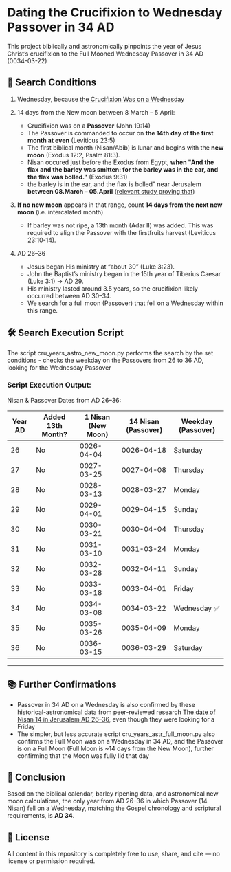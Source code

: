 Dating the Crucifixion to Wednesday Passover in 34 AD
==================================================================

This project biblically and astronomically pinpoints the year of Jesus Christ’s crucifixion to the Full Mooned Wednesday Passover in 34 AD (0034-03-22)

📜 Search Conditions
-----------------------

1. Wednesday, because [the Crucifixion Was on a Wednesday](https://github.com/TraxData313/crucifixion-date-determination/blob/main/why_crucifiction_was_on_wednesday.md)

2. 14 days from the New moon between 8 March – 5 April:
    - Crucifixion was on a **Passover** (John 19:14)
    - The Passover is commanded to occur on **the 14th day of the first month at even** (Leviticus 23:5)
    - The first biblical month (Nisan/Abib) is lunar and begins with the **new moon** (Exodus 12:2, Psalm 81:3).
    - Nisan occured just before the Exodus from Egypt, **when "And the flax and the barley was smitten: for the barley was in the ear, and the flax was bolled."** (Exodus 9:31)
    - the barley is in the ear, and the flax is bolled" near Jerusalem **between 08.March – 05.April** ([relevant study proving that](https://jbqnew.jewishbible.org/jbq-past-issues/2017/453/modern-searches-aviv-barley-context-hebrew-calendar/?utm_source=chatgpt.com))

3. **If no new moon** appears in that range, count **14 days from the next new moon** (i.e. intercalated month)
    - If barley was not ripe, a 13th month (Adar II) was added. This was required to align the Passover with the firstfruits harvest (Leviticus 23:10-14).

4. AD 26–36
   - Jesus began His ministry at “about 30” (Luke 3:23).
   - John the Baptist’s ministry began in the 15th year of Tiberius Caesar (Luke 3:1) → AD 29.
   - His ministry lasted around 3.5 years, so the crucifixion likely occurred between AD 30–34.
   - We search for a full moon (Passover) that fell on a Wednesday within this range.


🛠 Search Execution Script
----------------
The script cru_years_astro_new_moon.py performs the search by the set conditions - checks the weekday on the Passovers from 26 to 36 AD, looking for the Wednesday Passover

### Script Execution Output: 
Nisan & Passover Dates from AD 26–36:

| Year AD | Added 13th Month? | 1 Nisan (New Moon)     | 14 Nisan (Passover)     | Weekday (Passover) |
|---------|--------------------|------------------------|--------------------------|---------------------|
| 26      | No                 | 0026-04-04    | 0026-04-18      | Saturday            |
| 27      | No                 | 0027-03-25    | 0027-04-08      | Thursday            |
| 28      | No                 | 0028-03-13    | 0028-03-27      | Monday              |
| 29      | No                 | 0029-04-01    | 0029-04-15      | Sunday              |
| 30      | No                 | 0030-03-21    | 0030-04-04      | Thursday            |
| 31      | No                 | 0031-03-10    | 0031-03-24      | Monday              |
| 32      | No                 | 0032-03-28    | 0032-04-11      | Sunday              |
| 33      | No                 | 0033-03-18    | 0033-04-01      | Friday              |
| 34      | No                 | 0034-03-08    | 0034-03-22      | Wednesday ✅        |
| 35      | No                 | 0035-03-26    | 0035-04-09      | Monday              |
| 36      | No                 | 0036-03-15    | 0036-03-29      | Saturday            |

---



📚 Further Confirmations
------------------------
- Passover in 34 AD on a Wednesday is also confirmed by these historical-astronomical data from peer-reviewed research [The date of Nisan 14 in Jerusalem AD 26–36](https://www.researchgate.net/figure/The-date-of-Nisan-14-in-Jerusalem-AD-26-36_tbl1_265114769), even though they were looking for a Friday
- The simpler, but less accurate script cru_years_astr_full_moon.py also confirms the Full Moon was on a Wednesday in 34 AD, and the Passover is on a Full Moon (Full Moon is ~14 days from the New Moon), further confirming that the Moon was fully lid that day


🙌 Conclusion
-------------
Based on the biblical calendar, barley ripening data, and astronomical new moon calculations, the only year from AD 26–36 in which Passover (14 Nisan) fell on a Wednesday, matching the Gospel chronology and scriptural requirements, is **AD 34**.


📖 License
-------------
All content in this repository is completely free to use, share, and cite — no license or permission required.
